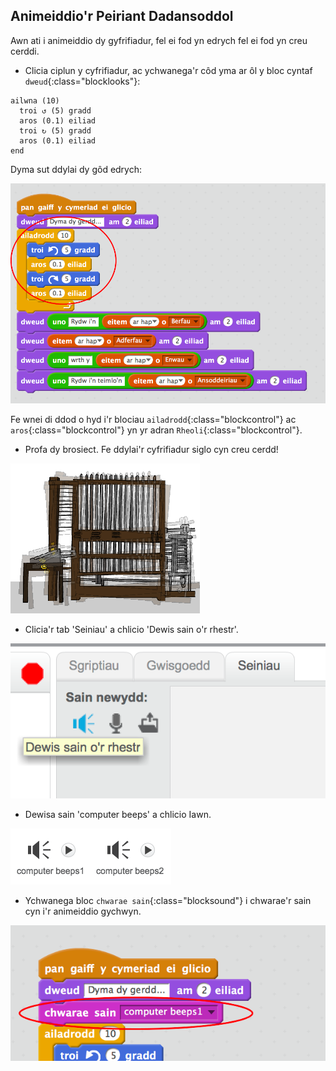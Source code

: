 ## Animeiddio'r Peiriant Dadansoddol

Awn ati i animeiddio dy gyfrifiadur, fel ei fod yn edrych fel ei fod yn creu cerddi.



+ Clicia ciplun y cyfrifiadur, ac ychwanega'r côd yma ar ôl y bloc cyntaf `dweud`{:class="blocklooks"}:

```blocks
ailwna (10) 
  troi ↺ (5) gradd
  aros (0.1) eiliad
  troi ↻ (5) gradd
  aros (0.1) eiliad
end
```

Dyma sut ddylai dy gôd edrych:

![screenshot](images/poetry-animate.png)

Fe wnei di ddod o hyd i'r blociau `ailadrodd`{:class="blockcontrol"} ac `aros`{:class="blockcontrol"} yn yr adran `Rheoli`{:class="blockcontrol"}.

+ Profa dy brosiect. Fe ddylai'r cyfrifiadur siglo cyn creu cerdd!

![screenshot](images/poetry-animate-test.png)

+ Clicia'r tab 'Seiniau' a chlicio 'Dewis sain o'r rhestr'.

![screenshot](images/poetry-sound.png)

+ Dewisa sain 'computer beeps' a chlicio Iawn.

![screenshot](images/poetry-beeps.png)

+ Ychwanega bloc `chwarae sain`{:class="blocksound"} i chwarae'r sain cyn i'r animeiddio gychwyn.

![screenshot](images/poetry-play.png)



